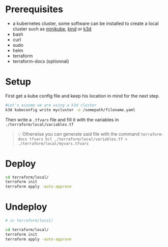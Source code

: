 # Prerequisites

- a kubernetes cluster, some software can be installed to create a local cluster such as [minikube](https://minikube.sigs.k8s.io/docs/start/), [kind](https://kind.sigs.k8s.io/docs/user/quick-start/) or [k3d](https://k3d.io/stable)
- bash
- curl
- sudo
- helm
- terraform
- terraform-docs (optionnal)

# Setup

First get a kube config file and keep his location in mind for the next step.

```bash
#Let's assume we are using a k3d cluster
k3d kubeconfig write mycluster -o /somepath/filename.yaml
```

Then write a ``.tfvars`` file and fill it with the variables in ``./terraform/local/variables.tf`` 

> 💡 Otherwise you can generate said file with the command ``terraform-docs tfvars hcl ./terraform/local/variables.tf > ./terraform/local/myvars.tfvars``

# Deploy

```bash
cd terraform/local/
terraform init
terraform apply -auto-approve
```

# Undeploy

```bash
# in terraform/local/

cd terraform/local/
terraform init
terraform apply -auto-approve
```